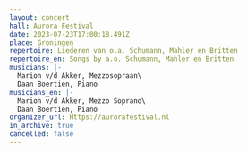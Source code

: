 ```yaml
---
layout: concert
hall: Aurora Festival
date: 2023-07-23T17:00:18.491Z
place: Groningen
repertoire: Liederen van o.a. Schumann, Mahler en Britten
repertoire_en: Songs by a.o. Schumann, Mahler en Britten
musicians: |-
  Marion v/d Akker, Mezzosopraan\
  Daan Boertien, Piano 
musicians_en: |-
  Marion v/d Akker, Mezzo Soprano\
  Daan Boertien, Piano 
organizer_url: Https://aurorafestival.nl
in_archive: true
cancelled: false
---
```

